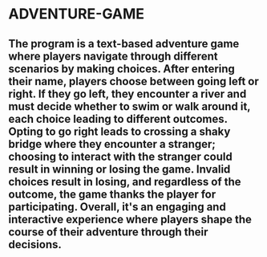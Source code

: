 # ADVENTURE-GAME

## The program is a text-based adventure game where players navigate through different scenarios by making choices. After entering their name, players choose between going left or right. If they go left, they encounter a river and must decide whether to swim or walk around it, each choice leading to different outcomes. Opting to go right leads to crossing a shaky bridge where they encounter a stranger; choosing to interact with the stranger could result in winning or losing the game. Invalid choices result in losing, and regardless of the outcome, the game thanks the player for participating. Overall, it's an engaging and interactive experience where players shape the course of their adventure through their decisions.




